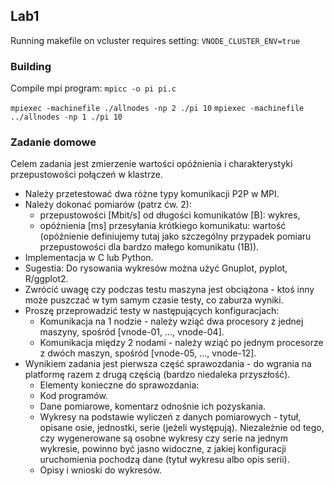 ## Lab1

Running makefile on vcluster requires setting:
`VNODE_CLUSTER_ENV=true`

### Building 

Compile mpi program: `mpicc -o pi pi.c`

`mpiexec -machinefile ./allnodes -np 2 ./pi 10`
`mpiexec -machinefile ../allnodes -np 1 ./pi 10`

### Zadanie domowe
Celem zadania jest zmierzenie wartości opóźnienia i charakterystyki przepustowości połączeń w klastrze.

- Należy przetestować dwa różne typy komunikacji P2P w MPI.
- Należy dokonać pomiarów (patrz ćw. 2):
    - przepustowości [Mbit/s] od długości komunikatów [B]: wykres,
    - opóźnienia [ms] przesyłania krótkiego komunikatu: wartość (opóźnienie definiujemy tutaj jako szczególny przypadek pomiaru przepustowości dla bardzo małego komunikatu (1B)).
- Implementacja w C lub Python.
- Sugestia: Do rysowania wykresów można użyć Gnuplot, pyplot, R/ggplot2.
- Zwrócić uwagę czy podczas testu maszyna jest obciążona - ktoś inny może puszczać w tym samym czasie testy, co zaburza wyniki. 
- Proszę przeprowadzić testy w następujących konfiguracjach:
    - Komunikacja na 1 nodzie - należy wziąć dwa procesory z jednej maszyny, spośród [vnode-01, ..., vnode-04].
    - Komunikacja między 2 nodami - należy wziąć po jednym procesorze z dwóch maszyn, spośród [vnode-05, ..., vnode-12].
- Wynikiem zadania jest pierwsza część sprawozdania - do wgrania na platformę razem z drugą częścią (bardzo niedaleka przyszłość).
    - Elementy konieczne do sprawozdania:
    - Kod programów.
    - Dane pomiarowe, komentarz odnośnie ich pozyskania.
    - Wykresy na podstawie wyliczeń z danych pomiarowych - tytuł, opisane osie, jednostki, serie (jeżeli występują). Niezależnie od tego, czy wygenerowane są osobne wykresy czy serie na jednym wykresie, powinno być jasno widoczne, z jakiej konfiguracji uruchomienia pochodzą dane (tytuł wykresu albo opis serii).
    - Opisy i wnioski do wykresów.
